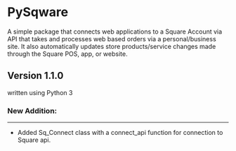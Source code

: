 # PySqware
A simple package that connects web applications to a Square Account via API that takes and processes web based orders via a personal/business site. It also automatically updates store products/service changes made through the Square POS, app, or website.

Version 1.1.0
-------------

written using Python 3


### New Addition:
---
+ Added Sq_Connect class with a connect_api function for connection to Square api.

